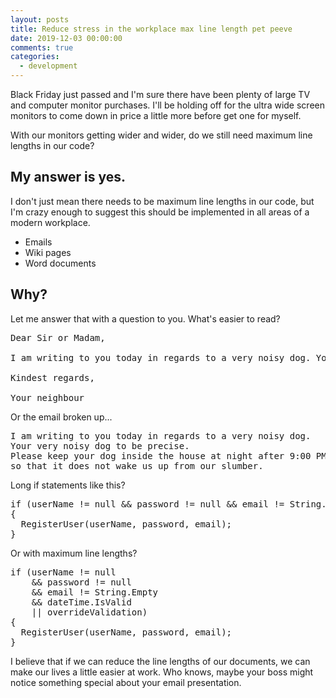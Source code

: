 ```yaml
---
layout: posts
title: Reduce stress in the workplace max line length pet peeve
date: 2019-12-03 00:00:00
comments: true
categories:
  - development
---
```


Black Friday just passed and I'm sure there have been plenty of large TV and computer monitor purchases. I'll be holding off for the ultra wide screen monitors to come down in price a little more before get one for myself.&nbsp;

With our monitors getting wider and wider, do we still need maximum line lengths in our code?&nbsp;

## My answer is yes.

I don't just mean there needs to be maximum line lengths in our code, but I'm crazy enough to suggest this should be implemented in all areas of a modern workplace.&nbsp;

* Emails
* Wiki pages
* Word documents

## Why?

Let me answer that with a question to you. What's easier to read?

<pre>
Dear Sir or Madam,

I am writing to you today in regards to a very noisy dog. Your very noisy dog to be precise. Please keep your dog inside the house at night after 9:00 PM so that it does not wake us up from our slumber.

Kindest regards, 

Your neighbour
</pre>

Or the email broken up...
<pre>
I am writing to you today in regards to a very noisy dog.
Your very noisy dog to be precise.
Please keep your dog inside the house at night after 9:00 PM
so that it does not wake us up from our slumber.
</pre>

Long if statements like this?
<pre>
if (userName != null && password != null && email != String.Empty && dateTime.IsValid || overrideValidation)
{
  RegisterUser(userName, password, email);
}
</pre>

Or with maximum line lengths?
<pre>
if (userName != null
    && password != null
    && email != String.Empty
    && dateTime.IsValid
    || overrideValidation)
{
  RegisterUser(userName, password, email);
}
</pre>

I believe that if we can reduce the line lengths of our documents, we can make our lives a little easier at work. Who knows, maybe your boss might notice something special about your email presentation.